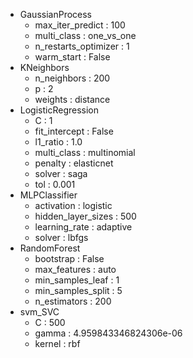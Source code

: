 * GaussianProcess
  *  max_iter_predict :  100
  *  multi_class :  one_vs_one
  *  n_restarts_optimizer :  1
  *  warm_start :  False
* KNeighbors
  *  n_neighbors :  200
  *  p :  2
  *  weights :  distance
* LogisticRegression
  *  C :  1
  *  fit_intercept :  False
  *  l1_ratio :  1.0
  *  multi_class :  multinomial
  *  penalty :  elasticnet
  *  solver :  saga
  *  tol :  0.001
* MLPClassifier
  *  activation :  logistic
  *  hidden_layer_sizes :  500
  *  learning_rate :  adaptive
  *  solver :  lbfgs
* RandomForest
  *  bootstrap :  False
  *  max_features :  auto
  *  min_samples_leaf :  1
  *  min_samples_split :  5
  *  n_estimators :  200
* svm_SVC
  *  C :  500
  *  gamma :  4.959843346824306e-06
  *  kernel :  rbf
